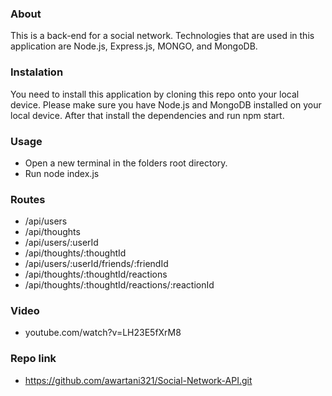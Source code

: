 ### About

This is a back-end for a social network. Technologies that are used in this application are Node.js, Express.js, MONGO, and MongoDB.

### Instalation

You need to install this application by cloning this repo onto your local device. Please make sure you have Node.js and MongoDB installed on your local device. After that install the dependencies and run npm start.

### Usage

* Open a new terminal in the folders root directory.
* Run node index.js

### Routes

* /api/users
* /api/thoughts
* /api/users/:userId
* /api/thoughts/:thoughtId
* /api/users/:userId/friends/:friendId
* /api/thoughts/:thoughtId/reactions
* /api/thoughts/:thoughtId/reactions/:reactionId

### Video

* youtube.com/watch?v=LH23E5fXrM8

### Repo link

* https://github.com/awartani321/Social-Network-API.git
